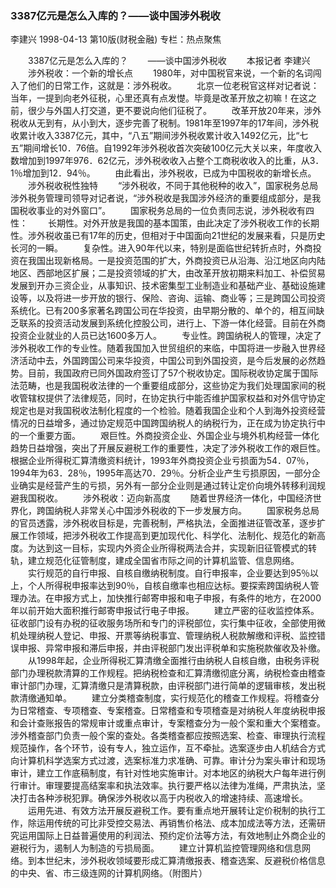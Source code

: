 ### 3387亿元是怎么入库的？——谈中国涉外税收
李建兴
1998-04-13
第10版(财税金融)
专栏：热点聚焦

　　3387亿元是怎么入库的？
　　——谈中国涉外税收
　　本报记者  李建兴
　　涉外税收：一个新的增长点
　　1980年，对中国税官来说，一个新的名词闯入了他们的日常工作，这就是：涉外税收。
　　北京一位老税官这样对记者说：当年，一提到向老外征税，心里还真有点发憷。毕竟是改革开放之初嘛！在这之前，很少与外国人打交道，更不要说向他们征税了。
　　改革开放20年来，涉外税收从无到有，从小到大，逐步完善了税制。1981年至1997年的17年间，涉外税收累计收入3387亿元，其中，“八五”期间涉外税收累计收入1492亿元，比“七五”期间增长10．76倍。自1992年涉外税收首次突破100亿元大关以来，年度收入数增加到1997年976．62亿元，涉外税收收入占整个工商税收收入的比重，从3．1％增加到12．94％。
　　由此看出，涉外税收，已成为中国税收的新增长点。
　　涉外税收税性独特
　　“涉外税收，不同于其他税种的收入”，国家税务总局涉外税务管理司领导对记者说，“涉外税收是我国涉外经济的重要组成部分，是我国税收事业的对外窗口”。
　　国家税务总局的一位负责同志说，涉外税收有四性：
　　长期性。对外开放是我国的基本国策，由此决定了涉外税收工作的长期性。涉外税收虽已有17年的历史，但相对于中国面向21世纪的发展来看，只是历史长河的一瞬。
　　复杂性。进入90年代以来，特别是面临世纪转折点时，外商投资在我国出现新格局。一是投资范围的扩大，外商投资已从沿海、沿江地区向内陆地区、西部地区扩展；二是投资领域的扩大，由改革开放初期来料加工、补偿贸易发展到开办三资企业，从事知识、技术密集型工业制造业和基础产业、基础设施建设等，以及将进一步开放的银行、保险、咨询、运输、商业等；三是跨国公司投资系统化。已有200多家著名跨国公司在华投资，由早期分散的、单个的，相互间缺乏联系的投资活动发展到系统化控股公司，进行上、下游一体化经营。目前在外商投资企业就业的人员已达1600多万人。
　　专业性。跨国纳税人的管理，决定了涉外税收工作的专业性。随着我国加入世贸组织的来临，中国将进一步融入世界经济活动中去，外国跨国公司来华投资，中国公司到外国投资，是今后发展的必然趋势。目前，我国政府已同外国政府签订了57个税收协定。国际税收协定属于国际法范畴，也是我国税收法律的一个重要组成部分，这些协定为我们处理国家间的税收管辖权提供了法律规范，同时，在协定执行中能否维护国家权益和对外信守协定规定也是对我国税收法制化程度的一个检验。随着我国企业和个人到海外投资经营情况的日益增多，通过协定规范中国跨国纳税人的纳税行为，正在成为协定执行中的一个重要方面。
　　艰巨性。外商投资企业、外国企业与境外机构经营一体化趋势日益增强，突出了开展反避税工作的重要性，决定了涉外税收工作的艰巨性。根据企业所得税汇算清缴资料统计，1993年外商投资企业亏损面为54．07％，1994年为63．28％，1995年高达70．29％。分析企业产生亏损原因，一部分企业确实是经营产生的亏损，另外有一部分企业则是通过转让定价向境外转移利润规避我国税收。
　　涉外税收：迈向新高度
　　随着世界经济一体化，中国经济世界化，跨国纳税人非常关心中国涉外税收的下一步发展方向。
　　国家税务总局的官员透露，涉外税收目标是，完善税制，严格执法，全面推进征管改革，逐步扩展工作领域，把涉外税收工作提高到更加现代化、科学化、法制化、规范化的新高度。为达到这一目标，实现内外资企业所得税两法合并，实现新旧征管模式的转轨，建立规范化征管制度，建成全国省市际之间的计算机监管、信息网络。
　　实行规范的自行申报、自核自缴纳税制度。自行申报率，企业要达到95％以上，个人所得税申报率达到90％，自核自缴率也相应达标。要探索跨国纳税人管理办法。在申报方式上，加快推行邮寄申报和电子申报，有条件的地方，在2000年以前开始大面积推行邮寄申报试行电子申报。
　　建立严密的征收监控体系。征收部门设有办税的征收服务场所和专门的评税部位，实行集中征收，全部使用微机处理纳税人登记、申报、开票等纳税事宜、管理纳税人税款解缴和评税、监控错误申报、异常申报和滞后申报，并由评税部门发出评税单和实施税款催收及补缴。
　　从1998年起，企业所得税汇算清缴全面推行由纳税人自核自缴，由税务评税部门办理税款清算的工作规程。把纳税检查和汇算清缴彻底分离，纳税检查由稽查审计部门办理，汇算清缴只是清算税款，由评税部门进行简单的逻辑审核，发出税款清缴通知单。
　　建立分类稽查制度，实行规范化的稽查工作规程。将稽查分为日常稽查、专项稽查、专案稽查。日常稽查和专项稽查是对纳税人年度纳税申报和会计查账报告的常规审计或重点审计，专案稽查分为一般个案和重大个案稽查。涉外稽查部门负责一般个案的查处。各类稽查都应按照选案、检查、审理执行流程规范操作，各个环节，设有专人，独立运作，互不牵扯。选案逐步由人机结合方式向计算机科学选案方式过渡，选案标准力求准确、可靠。审计分为案头审计和现场审计，建立工作底稿制度，有针对性地实施审计。对本地区的纳税大户每年进行例行审计。审理要提高结案率和执法效率。执行要严格以法律为准绳，严肃执法，坚决打击各种涉税犯罪。确保涉外税收以高于内税收入的增速持续、高速增长。
　　运用先进、有效方法开展反避税工作。要有重点地开展转让定价税制的执行工作，除运用传统的可比非受控交易法、再销售价格法、成本加成法等方法，还需研究运用国际上日益普遍使用的利润法、预约定价法等方法，有效地制止外商企业的避税行为，遏制人为制造的亏损局面。
　　建立计算机监控管理网络和信息网络。到本世纪末，涉外税收领域要形成汇算清缴报表、稽查选案、反避税价格信息的中央、省、市三级连网的计算机网络。（附图片）
